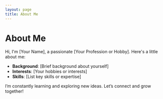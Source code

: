 ```yaml
---
layout: page
title: About Me
---
```


# About Me

Hi, I'm [Your Name], a passionate [Your Profession or Hobby]. Here's a little about me:

- **Background**: [Brief background about yourself]
- **Interests**: [Your hobbies or interests]
- **Skills**: [List key skills or expertise]

I’m constantly learning and exploring new ideas. Let’s connect and grow together!

